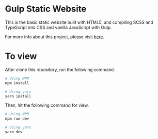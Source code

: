 # Gulp Static Website

This is the basic static website built with HTML5, and compiling SCSS and TypeScript into CSS and vanilla JavaScript with Gulp. 

For more info about this project, please visit <a href="https://www.apensiablog.dev/docs/gulp-static" target="_blank">here</a>.

# To view

After clone this repository, run the following command. 

```bash
# Using NPM 
npm install

# Using yarn 
yarn install
```

Then, hit the following command for view. 

```bash
# Using NPM 
npm run dev

# Using yarn 
yarn dev
```
